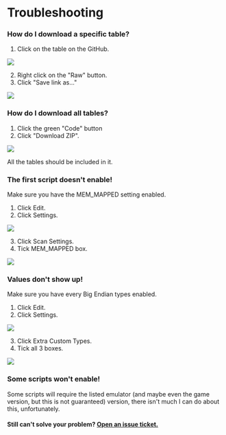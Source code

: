 # Troubleshooting

### How do I download a specific table?
1. Click on the table on the GitHub.

![](https://raw.githubusercontent.com/Sora3100/Tales_of_Cheat_Tables/master/images/DownloadSpecificTable1.png)

2. Right click on the "Raw" button.
3. Click "Save link as..."

![](https://raw.githubusercontent.com/Sora3100/Tales_of_Cheat_Tables/master/images/DownloadSpecificTable2.png)

### How do I download all tables?
1. Click the green "Code" button 
2. Click "Download ZIP".

![](https://raw.githubusercontent.com/Sora3100/Tales_of_Cheat_Tables/master/images/DownloadAllTables.png)

All the tables should be included in it.
 
### The first script doesn't enable!
Make sure you have the MEM_MAPPED setting enabled.
1. Click Edit.
2. Click Settings.

![](https://raw.githubusercontent.com/Sora3100/Tales_of_Cheat_Tables/master/images/EditSettings.png)

3. Click Scan Settings.
4. Tick MEM_MAPPED box.

![](https://raw.githubusercontent.com/Sora3100/Tales_of_Cheat_Tables/master/images/MEM_MAPPED.png)


### Values don't show up!
Make sure you have every Big Endian types enabled.
1. Click Edit.
2. Click Settings.

![](https://raw.githubusercontent.com/Sora3100/Tales_of_Cheat_Tables/master/images/EditSettings.png)

3. Click Extra Custom Types.
4. Tick all 3 boxes.

![](https://raw.githubusercontent.com/Sora3100/Tales_of_Cheat_Tables/master/images/ExtraCustomTypes.png)

### Some scripts won't enable!
Some scripts will require the listed emulator (and maybe even the game version, but this is not guaranteed) version, there isn't much I can do about this, unfortunately.

#### Still can't solve your problem? [Open an issue ticket.](https://github.com/Sora3100/Tales_of_Cheat_Tables/issues/new)
